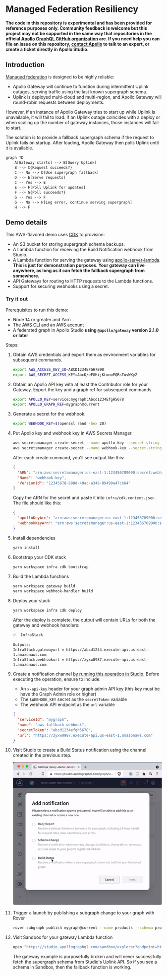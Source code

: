 # Managed Federation Resiliency

**The code in this repository is experimental and has been provided for reference purposes only. Community feedback is welcome but this project may not be supported in the same way that repositories in the official [Apollo GraphQL GitHub organization](https://github.com/apollographql) are. If you need help you can file an issue on this repository, [contact Apollo](https://www.apollographql.com/contact-sales) to talk to an expert, or create a ticket directly in Apollo Studio.**

## Introduction

[Managed federation](https://www.apollographql.com/docs/federation/managed-federation/overview/) is designed to be highly reliable:

- Apollo Gateway will continue to function during intermittent Uplink outages, serving traffic using the last known supergraph schema.
- Uplink is deployed multi-cloud and multi-region, and Apollo Gateway will round-robin requests between deployments.

However, if an instance of Apollo Gateway tries to start up while Uplink is unavailable, it will fail to load. If an Uplink outage coincides with a deploy or when scaling up the number of gateway instances, those instances will fail to start.

The solution is to provide a fallback supergraph schema if the request to Uplink fails on startup. After loading, Apollo Gateway then polls Uplink until it is available.

```mermaid
graph TD
    A[Gateway starts] --> B[Query Uplink]
    B --> C{Request succeeds?}
    C -- No --> D[Use supergraph fallback]
    D --> E[Serve requests]
    C -- Yes --> E
    E --> F[Poll Uplink for updates]
    F --> G{Poll succeeds?}
    G -- Yes --> F
    G -- No --> H[Log error, continue serving supergraph]
    H --> F
```

## Demo details

This AWS-flavored demo uses [CDK](https://docs.aws.amazon.com/cdk/index.html) to provision:

- An S3 bucket for storing supergraph schema backups.
- A Lambda function for receiving the Build Notification webhook from Studio.
- A Lambda function for serving the gateway using [apollo-server-lambda](https://www.npmjs.com/package/apollo-server-lambda). **This is just for demonstration purposes. Your gateway can live anywhere, as long as it can fetch the fallback supergraph from somewhere.**
- API Gateways for routing to HTTP requests to the Lambda functions.
- Support for securing webhooks using a secret.

### Try it out

Prerequisites to run this demo:

- Node 14 or greater and Yarn
- The [AWS CLI](https://docs.aws.amazon.com/cli/latest/userguide/getting-started-install.html) and an AWS account
- A federated graph in Apollo Studio **using `@apollo/gateway` version 2.1.0 or later**

Steps:

1. Obtain AWS credentials and export them as environment variables for
   subsequent commands.

   ```sh
   export AWS_ACCESS_KEY_ID=ABCD1234EFGH7890
   export AWS_SECRET_ACCESS_KEY=AbcD/eFGHijKLmnoPQRsTuvWXyZ
   ```

2. Obtain an Apollo API key with at least the Contributor role for your Gateway.
   Export the key and a graph ref for subsequent commands.

   ```sh
   export APOLLO_KEY=service:mygraph:Abcd1234EfgH5678
   export APOLLO_GRAPH_REF=mygraph@current
   ```

3. Generate a secret for the webhook.

   ```sh
   export WEBHOOK_KEY=$(openssl rand -hex 20)
   ```

4. Put Apollo key and webhook key in AWS Secrets Manager.

   ```sh
   aws secretsmanager create-secret --name apollo-key --secret-string $APOLLO_KEY
   aws secretsmanager create-secret --name webhook-key --secret-string $WEBHOOK_KEY
   ```

   After each create command, you'll see output like this:

   ```json
   {
     "ARN": "arn:aws:secretsmanager:us-east-1:123456789000:secret:webhook-key-123456",
     "Name": "webhook-key",
     "VersionId": "12345678-888d-40ac-a348-89499a47cb64"
   }
   ```

   Copy the ARN for the secret and paste it into `infra/cdk.context.json`. The file should like this:

   ```json
   {
     "apolloKeyArn": "arn:aws:secretsmanager:us-east-1:123456789000:secret:apollo-key-123456",
     "webhookKeyArn": "arn:aws:secretsmanager:us-east-1:123456789000:secret:webhook-key-123456"
   }
   ```

5. Install dependencies

   ```sh
   yarn install
   ```

6. Bootstrap your CDK stack

   ```sh
   yarn workspace infra cdk bootstrap
   ```

7. Build the Lambda functions

   ```sh
   yarn workspace gateway build
   yarn workspace webhook-handler build
   ```

8. Deploy your stack

   ```sh
   yarn workspace infra cdk deploy
   ```

   After the deploy is complete, the output will contain URLs for both the
   gateway and webhook handlers:

   ```
   ✅  InfraStack

   Outputs:
   InfraStack.gatewayurl = https://abcd1234.execute-api.us-east-1.amazonaws.com
   InfraStack.webhookurl = https://zyxw0987.execute-api.us-east-1.amazonaws.com
   ```

9. Create a notification channel [by running this operation in Studio][channelop].
   Before executing the operation, ensure to include:

   - An `x-api-key` header for your graph admin API key (this key must be have
     the Graph Admin role or higher)
   - The `$WEBHOOK_KEY` secret as the `secretToken` variable
   - The webhook API endpoint as the `url` variable

   ```json
   {
     "serviceId": "mygraph",
     "name": "aws-fallback-webhook",
     "secretToken": "abcd1234efgh5678",
     "url": "https://zyxw0987.execute-api.us-east-1.amazonaws.com"
   }
   ```

10. Visit Studio to create a Build Status notification using the channel created
    in the previous step.

    ![screen recording: creating a build status notification](./build-notification.gif)

11. Trigger a launch by publishing a subgraph change to your graph with Rover

    ```sh
    rover subgraph publish mygraph@current --name products --schema products.graphql
    ```

12. Visit Sandbox for your gateway Lambda function

    ```sh
    open "https://studio.apollographql.com/sandbox/explorer?endpoint=https://abcd1234.execute-api.us-east-1.amazonaws.com/"
    ```

    The gateway example is purposefully broken and will never successfully fetch
    the supergraph schema from Studio's Uplink API. So if you see a schema in
    Sandbox, then the fallback function is working.

[channelop]: https://studio.apollographql.com/sandbox/explorer?endpoint=https%3A%2F%2Fgraphql.api.apollographql.com%2Fapi%2Fgraphql&explorerURLState=N4IgJg9gxgrgtgUwHYBcQC4RxighigSwiQAIBJJAZwQCcUBhAC1ySQQBsB1AlRgZQRQaCFAAoAOqRIASajQBuBKAjJh05ACIBCSSRlJcidXxQ0CSAOZaANLpnUhIgCoQA1smOnzV21Okwadk8zSx0kAEoSYDs5RWVRAjV7WjiVMEjoqT0YAAc5BmZWDlEAdwQAI0YINyYWNiCogyN9QwRrEgdhFBd3JHVZQS6e5HaAhv9AgF8Muz09RNm5poRFybs1pEmQaxB5XDNccvYESgwQTL1xEFilNKv1K4BGK99LkGX7kivcEsoAWgAZrh2OxyrgoK4-mVKtVXC87FdOs43MhPld4VIrmM0SB0ZsQJMgA
